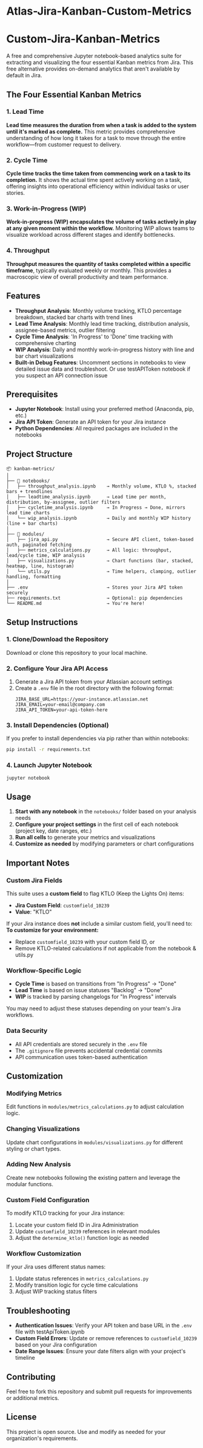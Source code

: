 # Atlas-Jira-Kanban-Custom-Metrics

# Custom-Jira-Kanban-Metrics

A free and comprehensive Jupyter notebook-based analytics suite for extracting and visualizing the four essential Kanban metrics from Jira. This free alternative provides on-demand analytics that aren't available by default in Jira.

## The Four Essential Kanban Metrics

### 1. Lead Time
**Lead time measures the duration from when a task is added to the system until it's marked as complete.** This metric provides comprehensive understanding of how long it takes for a task to move through the entire workflow—from customer request to delivery.

### 2. Cycle Time  
**Cycle time tracks the time taken from commencing work on a task to its completion.** It shows the actual time spent actively working on a task, offering insights into operational efficiency within individual tasks or user stories.

### 3. Work-in-Progress (WIP)
**Work-in-progress (WIP) encapsulates the volume of tasks actively in play at any given moment within the workflow.** Monitoring WIP allows teams to visualize workload across different stages and identify bottlenecks.

### 4. Throughput
**Throughput measures the quantity of tasks completed within a specific timeframe**, typically evaluated weekly or monthly. This provides a macroscopic view of overall productivity and team performance.

## Features

- **Throughput Analysis**: Monthly volume tracking, KTLO percentage breakdown, stacked bar charts with trend lines
- **Lead Time Analysis**: Monthly lead time tracking, distribution analysis, assignee-based metrics, outlier filtering  
- **Cycle Time Analysis**: 'In Progress' to 'Done' time tracking with comprehensive charting
- **WIP Analysis**: Daily and monthly work-in-progress history with line and bar chart visualizations
- **Built-in Debug Features**: Uncomment sections in notebooks to view detailed issue data and troubleshoot. Or use testAPIToken notebook if you suspect an API connection issue

## Prerequisites

- **Jupyter Notebook**: Install using your preferred method (Anaconda, pip, etc.)
- **Jira API Token**: Generate an API token for your Jira instance
- **Python Dependencies**: All required packages are included in the notebooks

## Project Structure

```
📦 kanban-metrics/
│
├── 📁 notebooks/
│   ├── throughput_analysis.ipynb    → Monthly volume, KTLO %, stacked bars + trendlines
│   ├── leadtime_analysis.ipynb      → Lead time per month, distribution, by-assignee, outlier filters
│   ├── cycletime_analysis.ipynb     → In Progress → Done, mirrors lead time charts
│   └── wip_analysis.ipynb           → Daily and monthly WIP history (line + bar charts)
│
├── 📁 modules/
│   ├── jira_api.py                  → Secure API client, token-based auth, paginated fetching
│   ├── metrics_calculations.py      → All logic: throughput, lead/cycle time, WIP analysis
│   ├── visualizations.py            → Chart functions (bar, stacked, heatmap, line, histogram)
│   └── utils.py                     → Time helpers, clamping, outlier handling, formatting
│
├── .env                             → Stores your Jira API token securely
├── requirements.txt                 → Optional: pip dependencies
└── README.md                        → You're here!
```

## Setup Instructions

### 1. Clone/Download the Repository
Download or clone this repository to your local machine.

### 2. Configure Your Jira API Access
1. Generate a Jira API token from your Atlassian account settings
2. Create a `.env` file in the root directory with the following format:
   ```
   JIRA_BASE_URL=https://your-instance.atlassian.net
   JIRA_EMAIL=your-email@company.com
   JIRA_API_TOKEN=your-api-token-here
   ```

### 3. Install Dependencies (Optional)
If you prefer to install dependencies via pip rather than within notebooks:
```bash
pip install -r requirements.txt
```

### 4. Launch Jupyter Notebook
```bash
jupyter notebook
```

## Usage

1. **Start with any notebook** in the `notebooks/` folder based on your analysis needs
2. **Configure your project settings** in the first cell of each notebook (project key, date ranges, etc.)
3. **Run all cells** to generate your metrics and visualizations
4. **Customize as needed** by modifying parameters or chart configurations

## Important Notes

### Custom Jira Fields
This suite uses a **custom field** to flag KTLO (Keep the Lights On) items:
- **Jira Custom Field**: `customfield_10239`
- **Value**: "KTLO"

If your Jira instance does **not** include a similar custom field, you'll need to:
**To customize for your environment:**
- Replace `customfield_10239` with your custom field ID, or
- Remove KTLO-related calculations if not applicable from the notebook & utils.py

### Workflow-Specific Logic
- **Cycle Time** is based on transitions from "In Progress" → "Done"
- **Lead Time** is based on issue statuses "Backlog" → "Done" 
- **WIP** is tracked by parsing changelogs for "In Progress" intervals

You may need to adjust these statuses depending on your team's Jira workflows.

### Data Security
- All API credentials are stored securely in the `.env` file
- The `.gitignore` file prevents accidental credential commits
- API communication uses token-based authentication

## Customization

### Modifying Metrics
Edit functions in `modules/metrics_calculations.py` to adjust calculation logic.

### Changing Visualizations
Update chart configurations in `modules/visualizations.py` for different styling or chart types.

### Adding New Analysis
Create new notebooks following the existing pattern and leverage the modular functions.

### Custom Field Configuration
To modify KTLO tracking for your Jira instance:
1. Locate your custom field ID in Jira Administration
2. Update `customfield_10239` references in relevant modules
3. Adjust the `determine_ktlo()` function logic as needed

### Workflow Customization  
If your Jira uses different status names:
1. Update status references in `metrics_calculations.py`
2. Modify transition logic for cycle time calculations
3. Adjust WIP tracking status filters

## Troubleshooting

- **Authentication Issues**: Verify your API token and base URL in the `.env` file with testApiToken.ipynb
- **Custom Field Errors**: Update or remove references to `customfield_10239` based on your Jira configuration
- **Date Range Issues**: Ensure your date filters align with your project's timeline

## Contributing

Feel free to fork this repository and submit pull requests for improvements or additional metrics.

## License

This project is open source. Use and modify as needed for your organization's requirements.
